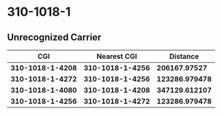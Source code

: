 # 310-1018-1
## Unrecognized Carrier


| CGI | Nearest CGI | Distance |
|-----|-------------|----------|
| **310-1018-1-4208** | **310-1018-1-4256** | **206167.97527** |
| **310-1018-1-4272** | **310-1018-1-4256** | **123286.979478** |
| **310-1018-1-4080** | **310-1018-1-4208** | **347129.612107** |
| **310-1018-1-4256** | **310-1018-1-4272** | **123286.979478** |

